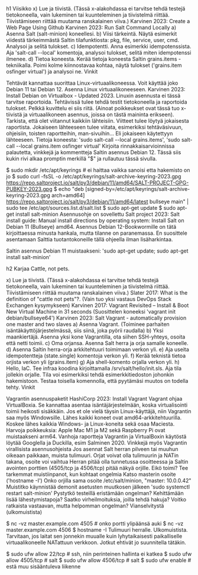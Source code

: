 h1 Viisikko
x) Lue ja tiivistä. (Tässä x-alakohdassa ei tarvitse tehdä testejä tietokoneella, vain lukeminen tai kuunteleminen ja tiivistelmä riittää. Tiivistämiseen riittää muutama ranskalainen viiva.)
Karvinen 2023: Create a Web Page Using Github
Karvinen 2023: Run Salt Command Locally
a) Asenna Salt (salt-minion) koneellesi.
b) Viisi tärkeintä. Näytä esimerkit viidestä tärkeimmästä Saltin tilafunktiosta: pkg, file, service, user, cmd. Analysoi ja selitä tulokset.
c) Idempotentti. Anna esimerkki idempotenssista. Aja 'salt-call --local' komentoja, analysoi tulokset, selitä miten idempotenssi ilmenee.
d) Tietoa koneesta. Kerää tietoja koneesta Saltin grains.items -tekniikalla. Poimi kolme kiinnostavaa kohtaa, näytä tulokset ('grains.item osfinger virtual') ja analysoi ne.
Vinkit

Tehtävät kannattaa suorittaa Linux-virtuaalikoneessa. Voit käyttää joko Debian 11 tai Debian 12.
Asenna Linux virtuaalikoneeseen. Karvinen 2023: Install Debian on Virtualbox - Updated 2023. Linuxin asennusta ei tässä tarvitse raportoida.
Tehtävissä tulee tehdä testit tietokoneella ja raportoida tulokset. Pelkkä kuvittelu ei siis riitä. (Ainoat poikkeukset ovat tässä tuo x-tiivistä ja virtuaalikoneen asennus, joissa on tästä maininta erikseen).
Tarkista, että olet viitannut kaikkiin lähteisiin. Viitteet tulee löytyä jokaisesta raportista. Jokaiseen lähteeseen tulee viitata, esimerkiksi tehtäväsivuun, ohjeisiin, toisten raportteihin, man-sivuihin... Eli jokaiseen käytettyyn lähteeseen.
Tietoja koneesta: 'sudo salt-call --local grains.items', 'sudo salt-call --local grains.item osfinger virtual'
Kirjoita rinnakkaisarvioinnissa palautetta, vinkkejä ja kommentteja
Saltin asennus Debian 12. Tässä siis kukin rivi alkaa promptin merkillä "$" ja rullautuu tässä sivulla.

$ sudo mkdir /etc/apt/keyrings # ei haittaa vaikka sanoisi etta hakemisto on jo
$ sudo curl -fsSL -o /etc/apt/keyrings/salt-archive-keyring-2023.gpg https://repo.saltproject.io/salt/py3/debian/11/amd64/SALT-PROJECT-GPG-PUBKEY-2023.gpg
$ echo "deb [signed-by=/etc/apt/keyrings/salt-archive-keyring-2023.gpg arch=amd64] https://repo.saltproject.io/salt/py3/debian/11/amd64/latest bullseye main" | sudo tee /etc/apt/sources.list.d/salt.list
$ sudo apt-get update
$ sudo apt-get install salt-minion
Asennusohje on sovellettu Salt project 2023: Salt install guide: Manual install directions by operating system: Install Salt on Debian 11 (Bullseye) amd64. Asennus Debian 12-Bookwormille on tätä kirjoittaessa minusta hankala, mutta tilanne on paranemassa. En suosittele asentamaan Salttia tuotantokoneille tällä ohjeella ilman lisäharkintaa.

Saltin asennus Debian 11 muistaakseni: 'sudo apt-get update; sudo apt-get install salt-minion'

h2 Karjaa
Cattle, not pets.

x) Lue ja tiivistä. (Tässä x-alakohdassa ei tarvitse tehdä testejä tietokoneella, vain lukeminen tai kuunteleminen ja tiivistelmä riittää. Tiivistämiseen riittää muutama ranskalainen viiva.)
Slater 2017: What is the definition of "cattle not pets"?. (Vain tuo yksi vastaus DevOps Stack Exchangen kysymykseen)
Karvinen 2017: Vagrant Revisited – Install & Boot New Virtual Machine in 31 seconds (Suosittelen koneeksi 'vagrant init debian/bullseye64')
Karvinen 2023: Salt Vagrant - automatically provision one master and two slaves
a) Asenna Vagrant. (Toiminee parhaiten isäntäkäyttöjärjestelmässä, siis siinä, joka pyörii raudalla)
b) Yksi maankiertäjä. Asenna yksi kone Vagrantilla, ota siihen SSH-yhteys, osoita että netti toimii.
c) Oma orjansa. Asenna Salt herra ja orja samalle koneelle.
d) Asenna Saltin herra-orja arkkitehtuuri toimimaan verkon yli.
e) Aja useita idempotentteja (state.single) komentoja verkon yli.
f) Kerää teknistä tietoa orjista verkon yli (grains.item)
g) Aja shell-komento orjalla verkon yli.
h) Hello, IaC. Tee infraa koodina kirjoittamalla /srv/salt/hello/init.sls. Aja tila jollekin orjalle. Tila voi esimerkiksi tehdä esimerkkitiedoston johonkin hakemistoon. Testaa toisella komennolla, että pyytämäsi muutos on todella tehty.
Vinkit

Vagrantin asennuspaketit HashiCorp 2023: Install Vagrant
Vagrant ohjaa VirtualBoxia. Se kannattaa asentaa isäntäjärjestelmään, koska virtualisointi toimii heikosti sisäkkäin. Jos et ole vielä täysin Linux-käyttäjä, niin Vagrantin saa myös Windowsille.
Lähes kaikki koneet ovat amd64-arkkitehtuurilla. Koskee lähes kaikkia Windows- ja Linux-koneita sekä osaa Maciesta.
Harvoja poikkeuksia: Apple Mac M1 ja M2 sekä Raspberry Pi ovat muistaakseni arm64.
Vanhoja raportteja Vagrantin ja VirtualBoxin käytöstä löytää Googlella ja Duckilla, esim Salminen 2020.
Vinkkejä myös Vagrantin virallisista asennusohjeista
Jos asennat Salt herran pilveen tai muuhun oikeaan paikkaan, muista tulimuuri.
Orjat voivat olla tulimuurin ja NATin takana, osoite voi vaihtua
Herran pitää olla tunnetussa osoitteessa ja Saltin avointen porttien (4505/tcp ja 4506/tcp) pitää näkyä orjille.
Eikö toimi?
Tee tarkemmat muistiinpanot, kun kohtaat ongelmia
Katso masterin osoite ('hostname -I')
Onko orjilla sama osoite /etc/salt/minion, "master: 10.0.0.42"
Muistitko käynnistää demonit asetusten muutkosen jälkeen 'sudo systemctl restart salt-minion'
Pystytkö testeillä eristämään ongelman?
Kehittämään lisää lähestymistapoja?
Saatko virheilmoituksia, joilla tehdä hakuja?
Voitko ratkaista vastaavan, mutta helpomman ongelman?
Vianselvitystä (ulkomuistista)

$ nc -vz master.example.com 4505 # onko portti ylipäänsä auki
$ nc -vz master.example.com 4506
$ hostname -I
Tulimuuri herralle. Ulkomuistista. Tarvitaan, jos laitat sen jonnekin muualle kuin lyhytaikaisesti paikalliselle virtuaalikoneelle NATattuun verkkoon. Jotkut ehtivät jo suunnitella tätäkin.

$ sudo ufw allow 22/tcp # ssh, niin perinteinen hallinta ei katkea
$ sudo ufw allow 4505/tcp # salt
$ sudo ufw allow 4506/tcp # salt
$ sudo ufw enable # estä muu sisääntuleva liikenne
